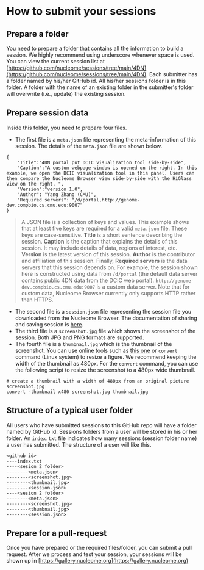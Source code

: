 # How to submit your sessions

## Prepare a folder
You need to prepare a folder that contains all the information to build a session. We highly recommend using underscore whenever space is used. You can view the current session list at [https://github.com/nucleome/sessions/tree/main/4DN](https://github.com/nucleome/sessions/tree/main/4DN). Each submitter has a folder named by his/her GitHub id. All his/her sessions folder is in this folder. A folder with the name of an existing folder in the submitter's folder will overwrite (i.e., update) the existing session. 

## Prepare session data
Inside this folder, you need to prepare four files. 
* The first file is a `meta.json` file representing the meta-information of this session. The details of the `meta.json` file are shown below. 
```
{
    "Title":"4DN portal put DCIC visualization tool side-by-side",
    "Caption":"A custom webpage window is opened on the right. In this example, we open the DCIC visualization tool in this panel. Users can then compare the Nucleome Browser view side-by-side with the HiGlass view on the right. ",
    "Version":"version 1.0",
    "Author": "Yang Zhang (CMU)",
    "Required servers": "/d/portal,http://genome-dev.compbio.cs.cmu.edu:9007" 
}
```
> A JSON file is a collection of keys and values. This example shows that at least five keys are required for a valid `meta.json` file. These keys are case-sensitive. **Title** is a short sentence describing the session. **Caption** is the caption that explains the details of this session. It may include details of data, regions of interest, etc. **Version** is the latest version of this session. **Author** is the contributor and affiliation of this session. Finally, **Required servers** is the data servers that this session depends on. For example, the session shown here is constructed using data from `/d/portal` (the default data server contains public 4DN data from the DCIC web portal). `http://genome-dev.compbio.cs.cmu.edu:9007` is a custom data server. Note that for custom data, Nucleome Browser currently only supports HTTP rather than HTTPS. 
* The second file is a `session.json` file representing the session file you downloaded from the Nucleome Browser. The documentation of sharing and saving session is [here](https://nb-docs.readthedocs.io/en/latest/session.html#). 
* The third file is a `screenshot.jpg` file which shows the screenshot of the session. Both JPG and PNG formats are supported.
* The fourth file is a `thumbnail.jpg` which is the thumbnail of the screenshot. You can use online tools such as [this one](https://www.img2go.com/resize-image) or `convert` command (Linux system) to resize a figure. We recommend keeping the width of the thumbnail as 480px. For the `convert` command, you can use the following script to resize the screenshot to a 480px wide thumbnail.
```
# create a thumbnail with a width of 480px from an original picture screenshot.jpg
convert -thumbnail x480 screenshot.jpg thumbnail.jpg
```

## Structure of a typical user folder
All users who have submitted sessions to this GitHub repo will have a folder named by GitHub id. Sessions folders from a user will be stored in his or her folder. An `index.txt` file indicates how many sessions (session folder name) a user has submitted. The structure of a user will like this.

```
<github id>
----index.txt
----<sesion 2 folder>
--------<meta.json>
--------<screenshot.jpg>
--------<thumbnail.jpg>
--------<session.json>
----<sesion 2 folder>
--------<meta.json>
--------<screenshot.jpg>
--------<thumbnail.jpg>
--------<session.json>
```

## Prepare for a pull-request
Once you have prepared or the required files/folder, you can submit a pull request. After we process and test your session, your sessions will be shown up in [https://gallery.nucleome.org](https://gallery.nucleome.org)
